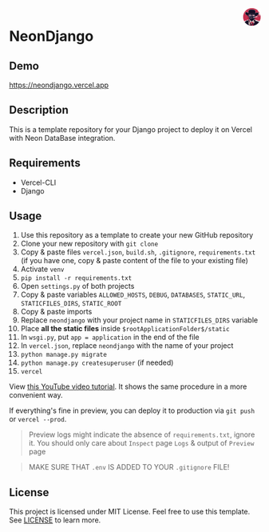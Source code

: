 <img src="neondjango/static/img/django_icon.png" width=35px align=right>

# NeonDjango

## Demo
https://neondjango.vercel.app

## Description

This is a template repository for your Django project to deploy it on Vercel with Neon DataBase integration.

## Requirements

- Vercel-CLI
- Django

## Usage

1. Use this repository as a template to create your new GitHub repository
2. Clone your new repository with `git clone`
3. Copy & paste files `vercel.json`, `build.sh`, `.gitignore`, `requirements.txt` (if you have one, copy & paste content of the file to your existing file)
4. Activate `venv`
5. `pip install -r requirements.txt`
6. Open `settings.py` of both projects
7. Copy & paste variables `ALLOWED_HOSTS`, `DEBUG`, `DATABASES`, `STATIC_URL`, `STATICFILES_DIRS`, `STATIC_ROOT`
8. Copy & paste imports
9. Replace `neondjango` with your project name in `STATICFILES_DIRS` variable
10. Place **all the static files** inside `$rootApplicationFolder$/static`
11. In `wsgi.py`, put `app = application` in the end of the file
12. In `vercel.json`, replace `neondjango` with the name of your project
13. `python manage.py migrate`
14. `python manage.py createsuperuser` (if needed)
15. `vercel`

View [this YouTube video tutorial](https://neondjango.vercel.app). It shows the same procedure in a more convenient way.

If everything's fine in preview, you can deploy it to production via `git push` or `vercel --prod`.

> Preview logs might indicate the absence of `requirements.txt`, ignore it. You should only care about `Inspect` page `Logs` & output of `Preview` page

> MAKE SURE THAT `.env` IS ADDED TO YOUR `.gitignore` FILE!

## License
This project is licensed under MIT License. Feel free to use this template. See [LICENSE](license) to learn more.
